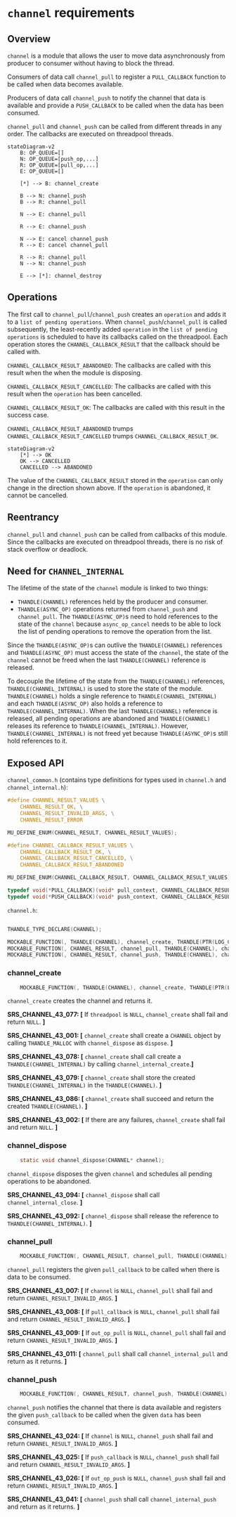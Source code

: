 # `channel` requirements

## Overview

`channel` is a module that allows the user to move data asynchronously from producer to consumer without having to block the thread.

Consumers of data call `channel_pull` to register a `PULL_CALLBACK` function to be called when data becomes available.

Producers of data call `channel_push` to notify the channel that data is available and provide a `PUSH_CALLBACK` to be called when the data has been consumed.

`channel_pull` and `channel_push` can be called from different threads in any order. The callbacks are executed on threadpool threads.

```mermaid
stateDiagram-v2
    B: OP_QUEUE=[]
    N: OP_QUEUE=[push_op,...]
    R: OP_QUEUE=[pull_op,...]
    E: OP_QUEUE=[]

    [*] --> B: channel_create

    B --> N: channel_push
    B --> R: channel_pull

    N --> E: channel_pull

    R --> E: channel_push

    N --> E: cancel channel_push
    R --> E: cancel channel_pull

    R --> R: channel_pull
    N --> N: channel_push

    E --> [*]: channel_destroy
```

## Operations

The first call to `channel_pull`/`channel_push` creates an `operation` and adds it to a `list of pending operations`. When `channel_push`/`channel_pull` is called subsequently, the least-recently added `operation` in the `list of pending operations` is scheduled to have its callbacks called on the threadpool. Each operation stores the `CHANNEL_CALLBACK_RESULT` that the callback should be called with.

`CHANNEL_CALLBACK_RESULT_ABANDONED`: The callbacks are called with this result when the when the module is disposing.

`CHANNEL_CALLBACK_RESULT_CANCELLED`: The callbacks are called with this result when the `operation` has been cancelled. 

`CHANNEL_CALLBACK_RESULT_OK`: The callbacks are called with this result in the success case.

`CHANNEL_CALLBACK_RESULT_ABANDONED` trumps `CHANNEL_CALLBACK_RESULT_CANCELLED` trumps `CHANNEL_CALLBACK_RESULT_OK`.

```mermaid
stateDiagram-v2
    [*] --> OK
    OK --> CANCELLED
    CANCELLED --> ABANDONED
```

The value of the `CHANNEL_CALLBACK_RESULT` stored in the `operation` can only change in the direction shown above.  If the `operation` is abandoned, it cannot be cancelled.

## Reentrancy

`channel_pull` and `channel_push` can be called from callbacks of this module. Since the callbacks are executed on threadpool threads, there is no risk of stack overflow or deadlock.

## Need for `CHANNEL_INTERNAL`

The lifetime of the state of the `channel` module is linked to two things:
 - `THANDLE(CHANNEL)` references held by the producer and consumer.
 - `THANDLE(ASYNC_OP)` operations returned from `channel_push` and `channel_pull`. The `THANDLE(ASYNC_OP)`s need to hold references to the state of the `channel` because `async_op_cancel` needs to be able to lock the list of pending operations to remove the operation from the list.

Since the `THANDLE(ASYNC_OP)`s can outlive the `THANDLE(CHANNEL)` references and `THANDLE(ASYNC_OP)` must access the state of the `channel`, the state of the `channel` cannot be freed when the last `THANDLE(CHANNEL)` reference is released. 

To decouple the lifetime of the state from the `THANDLE(CHANNEL)` references, `THANDLE(CHANNEL_INTERNAL)` is used to store the state of the module. `THANDLE(CHANNEL)` holds a single reference to `THANDLE(CHANNEL_INTERNAL)` and each `THANDLE(ASYNC_OP)` also holds a reference to `THANDLE(CHANNEL_INTERNAL)`. When the last `THANDLE(CHANNEL)` reference is released, all pending operations are abandoned and `THANDLE(CHANNEL)` releases its reference to `THANDLE(CHANNEL_INTERNAL)`. However, `THANDLE(CHANNEL_INTERNAL)` is not freed yet because `THANDLE(ASYNC_OP)`s still hold references to it.

## Exposed API

`channel_common.h` (contains type definitions for types used in `channel.h` and `channel_internal.h`):
```c
#define CHANNEL_RESULT_VALUES \
    CHANNEL_RESULT_OK, \
    CHANNEL_RESULT_INVALID_ARGS, \
    CHANNEL_RESULT_ERROR

MU_DEFINE_ENUM(CHANNEL_RESULT, CHANNEL_RESULT_VALUES);

#define CHANNEL_CALLBACK_RESULT_VALUES \
    CHANNEL_CALLBACK_RESULT_OK, \
    CHANNEL_CALLBACK_RESULT_CANCELLED, \
    CHANNEL_CALLBACK_RESULT_ABANDONED

MU_DEFINE_ENUM(CHANNEL_CALLBACK_RESULT, CHANNEL_CALLBACK_RESULT_VALUES);

typedef void(*PULL_CALLBACK)(void* pull_context, CHANNEL_CALLBACK_RESULT result, THANDLE(RC_PTR) data);
typedef void(*PUSH_CALLBACK)(void* push_context, CHANNEL_CALLBACK_RESULT result);
```

`channel.h`:
```c

THANDLE_TYPE_DECLARE(CHANNEL);

MOCKABLE_FUNCTION(, THANDLE(CHANNEL), channel_create, THANDLE(PTR(LOG_CONTEXT_HANDLE), log_context, THANDLE(THREADPOOL), threadpool);
MOCKABLE_FUNCTION(, CHANNEL_RESULT, channel_pull, THANDLE(CHANNEL), channel, THANDLE(RC_STRING), correlation_id, PULL_CALLBACK, pull_callback, void*, pull_context, THANDLE(ASYNC_OP)*, out_op_pull);
MOCKABLE_FUNCTION(, CHANNEL_RESULT, channel_push, THANDLE(CHANNEL), channel, THANDLE(RC_STRING), correlation_id, THANDLE(RC_PTR), data, PUSH_CALLBACK, push_callback, void*, push_context, THANDLE(ASYNC_OP)*, out_op_push);

```

### channel_create
```c
    MOCKABLE_FUNCTION(, THANDLE(CHANNEL), channel_create, THANDLE(PTR(LOG_CONTEXT_HANDLE), log_context, THANDLE(THREADPOOL), threadpool);
```

`channel_create` creates the channel and returns it.

**SRS_CHANNEL_43_077: [** If `threadpool` is `NULL`, `channel_create` shall fail and return `NULL`. **]**

**SRS_CHANNEL_43_001: [** `channel_create` shall create a `CHANNEL` object by calling `THANDLE_MALLOC` with `channel_dispose` as `dispose`. **]**

**SRS_CHANNEL_43_078: [** `channel_create` shall call create a `THANDLE(CHANNEL_INTERNAL)` by calling `channel_internal_create`.**]**

**SRS_CHANNEL_43_079: [** `channel_create` shall store the created `THANDLE(CHANNEL_INTERNAL)` in the `THANDLE(CHANNEL)`. **]**

**SRS_CHANNEL_43_086: [** `channel_create` shall succeed and return the created `THANDLE(CHANNEL)`. **]**

**SRS_CHANNEL_43_002: [** If there are any failures, `channel_create` shall fail and return `NULL`. **]**


### channel_dispose
```c
    static void channel_dispose(CHANNEL* channel);
```

`channel_dispose` disposes the given `channel` and schedules all pending operations to be abandoned.

**SRS_CHANNEL_43_094: [** `channel_dispose` shall call `channel_internal_close`. **]**

**SRS_CHANNEL_43_092: [** `channel_dispose` shall release the reference to `THANDLE(CHANNEL_INTERNAL)`. **]**


### channel_pull
```c
    MOCKABLE_FUNCTION(, CHANNEL_RESULT, channel_pull, THANDLE(CHANNEL), channel, THANDLE(RC_STRING), correlation_id, PULL_CALLBACK, pull_callback, void*, pull_context, THANDLE(ASYNC_OP)*, out_op_pull);
```

`channel_pull` registers the given `pull_callback` to be called when there is data to be consumed.

**SRS_CHANNEL_43_007: [** If `channel` is `NULL`, `channel_pull` shall fail and return `CHANNEL_RESULT_INVALID_ARGS`. **]**

**SRS_CHANNEL_43_008: [** If `pull_callback` is `NULL`, `channel_pull` shall fail and return `CHANNEL_RESULT_INVALID_ARGS`. **]**

**SRS_CHANNEL_43_009: [** If `out_op_pull` is `NULL`, `channel_pull` shall fail and return `CHANNEL_RESULT_INVALID_ARGS`. **]**

**SRS_CHANNEL_43_011: [** `channel_pull` shall call `channel_internal_pull` and return as it returns. **]**

### channel_push
```c
    MOCKABLE_FUNCTION(, CHANNEL_RESULT, channel_push, THANDLE(CHANNEL), channel, THANDLE(RC_STRING), correlation_id, THANDLE(RC_PTR), data, PUSH_CALLBACK, push_callback, void*, push_context, THANDLE(ASYNC_OP)*, out_op_push);
```

`channel_push` notifies the channel that there is data available and registers the given `push_callback` to be called when the given `data` has been consumed.

**SRS_CHANNEL_43_024: [** If `channel` is `NULL`, `channel_push` shall fail and return `CHANNEL_RESULT_INVALID_ARGS`. **]**

**SRS_CHANNEL_43_025: [** If `push_callback` is `NULL`, `channel_push` shall fail and return `CHANNEL_RESULT_INVALID_ARGS`. **]**

**SRS_CHANNEL_43_026: [** If `out_op_push` is `NULL`, `channel_push` shall fail and return `CHANNEL_RESULT_INVALID_ARGS`. **]**

**SRS_CHANNEL_43_041: [** `channel_push` shall call `channel_internal_push` and return as it returns. **]**
